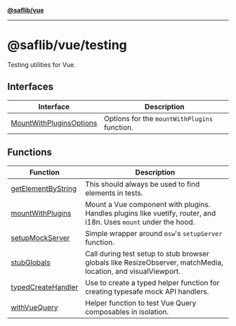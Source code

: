 [**@saflib/vue**](../../../index.md)

***

# @saflib/vue/testing

Testing utilities for Vue.

## Interfaces

| Interface | Description |
| ------ | ------ |
| [MountWithPluginsOptions](interfaces/MountWithPluginsOptions.md) | Options for the `mountWithPlugins` function. |

## Functions

| Function | Description |
| ------ | ------ |
| [getElementByString](functions/getElementByString.md) | This should always be used to find elements in tests. |
| [mountWithPlugins](functions/mountWithPlugins.md) | Mount a Vue component with plugins. Handles plugins like vuetify, router, and i18n. Uses `mount` under the hood. |
| [setupMockServer](functions/setupMockServer.md) | Simple wrapper around `msw`'s `setupServer` function. |
| [stubGlobals](functions/stubGlobals.md) | Call during test setup to stub browser globals like ResizeObserver, matchMedia, location, and visualViewport. |
| [typedCreateHandler](functions/typedCreateHandler.md) | Use to create a typed helper function for creating typesafe mock API handlers. |
| [withVueQuery](functions/withVueQuery.md) | Helper function to test Vue Query composables in isolation. |
